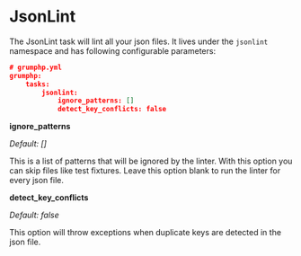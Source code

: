 # JsonLint

The JsonLint task will lint all your json files.
It lives under the `jsonlint` namespace and has following configurable parameters:

```json
# grumphp.yml
grumphp:
    tasks:
        jsonlint:
            ignore_patterns: []
            detect_key_conflicts: false
```

**ignore_patterns**

*Default: []*

This is a list of patterns that will be ignored by the linter. 
With this option you can skip files like test fixtures. Leave this option blank to run the linter for every json file.


**detect_key_conflicts**

*Default: false*

This option will throw exceptions when duplicate keys are detected in the json file.
